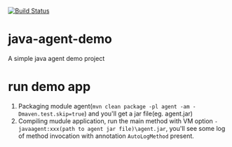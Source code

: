 [![Build Status](https://travis-ci.org/Francis-FY/java-agent-demo.svg?branch=master)](https://travis-ci.org/Francis-FY/java-agent-demo)
# java-agent-demo
A simple java agent demo project

# run demo app
1. Packaging module agent(`mvn clean package -pl agent -am -Dmaven.test.skip=true`) and you'll get a jar file(eg. agent.jar)
2. Compiling mudule application, run the main method with VM option `-javaagent:xxx(path to agent jar file)\agent.jar`, you'll see some log of method invocation with annotation `AutoLogMethod` present.
